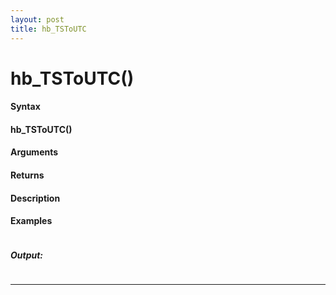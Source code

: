 ```yaml
---
layout: post
title: hb_TSToUTC
---
```


# hb_TSToUTC()


#### Syntax

#### hb_TSToUTC()

#### Arguments

#### Returns

#### Description

#### Examples

```

```

##### Output:

```

```

---